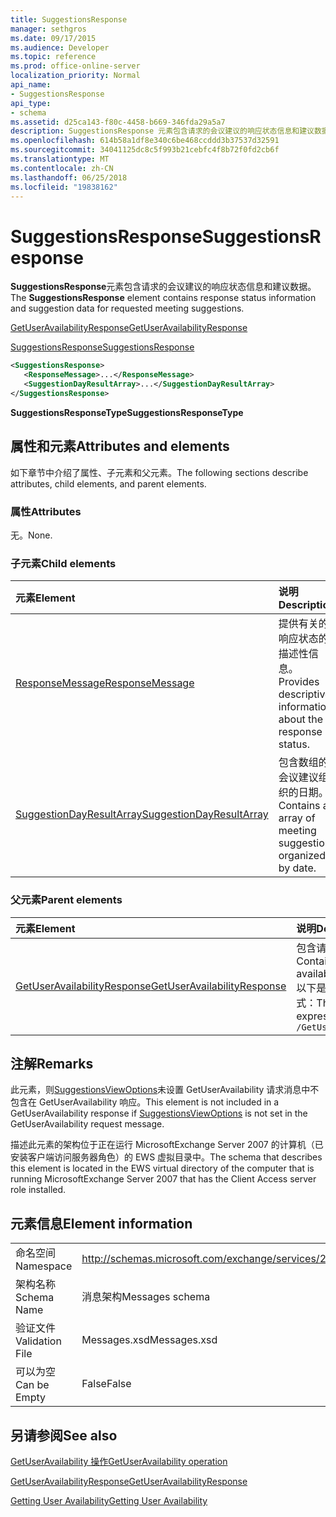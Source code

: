 ```yaml
---
title: SuggestionsResponse
manager: sethgros
ms.date: 09/17/2015
ms.audience: Developer
ms.topic: reference
ms.prod: office-online-server
localization_priority: Normal
api_name:
- SuggestionsResponse
api_type:
- schema
ms.assetid: d25ca143-f80c-4458-b669-346fda29a5a7
description: SuggestionsResponse 元素包含请求的会议建议的响应状态信息和建议数据。
ms.openlocfilehash: 614b58a1df8e340c6be468ccddd3b37537d32591
ms.sourcegitcommit: 34041125dc8c5f993b21cebfc4f8b72f0fd2cb6f
ms.translationtype: MT
ms.contentlocale: zh-CN
ms.lasthandoff: 06/25/2018
ms.locfileid: "19838162"
---
```

# <a name="suggestionsresponse"></a><span data-ttu-id="4a7d2-103">SuggestionsResponse</span><span class="sxs-lookup"><span data-stu-id="4a7d2-103">SuggestionsResponse</span></span>

<span data-ttu-id="4a7d2-104">**SuggestionsResponse**元素包含请求的会议建议的响应状态信息和建议数据。</span><span class="sxs-lookup"><span data-stu-id="4a7d2-104">The **SuggestionsResponse** element contains response status information and suggestion data for requested meeting suggestions.</span></span> 
  
[<span data-ttu-id="4a7d2-105">GetUserAvailabilityResponse</span><span class="sxs-lookup"><span data-stu-id="4a7d2-105">GetUserAvailabilityResponse</span></span>](getuseravailabilityresponse.md)
  
[<span data-ttu-id="4a7d2-106">SuggestionsResponse</span><span class="sxs-lookup"><span data-stu-id="4a7d2-106">SuggestionsResponse</span></span>](suggestionsresponse.md)
  
```xml
<SuggestionsResponse>
   <ResponseMessage>...</ResponseMessage>
   <SuggestionDayResultArray>...</SuggestionDayResultArray>
</SuggestionsResponse>
```

 <span data-ttu-id="4a7d2-107">**SuggestionsResponseType**</span><span class="sxs-lookup"><span data-stu-id="4a7d2-107">**SuggestionsResponseType**</span></span>
## <a name="attributes-and-elements"></a><span data-ttu-id="4a7d2-108">属性和元素</span><span class="sxs-lookup"><span data-stu-id="4a7d2-108">Attributes and elements</span></span>

<span data-ttu-id="4a7d2-109">如下章节中介绍了属性、子元素和父元素。</span><span class="sxs-lookup"><span data-stu-id="4a7d2-109">The following sections describe attributes, child elements, and parent elements.</span></span>
  
### <a name="attributes"></a><span data-ttu-id="4a7d2-110">属性</span><span class="sxs-lookup"><span data-stu-id="4a7d2-110">Attributes</span></span>

<span data-ttu-id="4a7d2-111">无。</span><span class="sxs-lookup"><span data-stu-id="4a7d2-111">None.</span></span>
  
### <a name="child-elements"></a><span data-ttu-id="4a7d2-112">子元素</span><span class="sxs-lookup"><span data-stu-id="4a7d2-112">Child elements</span></span>

|<span data-ttu-id="4a7d2-113">**元素**</span><span class="sxs-lookup"><span data-stu-id="4a7d2-113">**Element**</span></span>|<span data-ttu-id="4a7d2-114">**说明**</span><span class="sxs-lookup"><span data-stu-id="4a7d2-114">**Description**</span></span>|
|:-----|:-----|
|[<span data-ttu-id="4a7d2-115">ResponseMessage</span><span class="sxs-lookup"><span data-stu-id="4a7d2-115">ResponseMessage</span></span>](responsemessage.md) <br/> |<span data-ttu-id="4a7d2-116">提供有关的响应状态的描述性信息。</span><span class="sxs-lookup"><span data-stu-id="4a7d2-116">Provides descriptive information about the response status.</span></span>  <br/> |
|[<span data-ttu-id="4a7d2-117">SuggestionDayResultArray</span><span class="sxs-lookup"><span data-stu-id="4a7d2-117">SuggestionDayResultArray</span></span>](suggestiondayresultarray.md) <br/> |<span data-ttu-id="4a7d2-118">包含数组的会议建议组织的日期。</span><span class="sxs-lookup"><span data-stu-id="4a7d2-118">Contains an array of meeting suggestions organized by date.</span></span>  <br/> |
   
### <a name="parent-elements"></a><span data-ttu-id="4a7d2-119">父元素</span><span class="sxs-lookup"><span data-stu-id="4a7d2-119">Parent elements</span></span>

|<span data-ttu-id="4a7d2-120">**元素**</span><span class="sxs-lookup"><span data-stu-id="4a7d2-120">**Element**</span></span>|<span data-ttu-id="4a7d2-121">**说明**</span><span class="sxs-lookup"><span data-stu-id="4a7d2-121">**Description**</span></span>|
|:-----|:-----|
|[<span data-ttu-id="4a7d2-122">GetUserAvailabilityResponse</span><span class="sxs-lookup"><span data-stu-id="4a7d2-122">GetUserAvailabilityResponse</span></span>](getuseravailabilityresponse.md) <br/> |<span data-ttu-id="4a7d2-123">包含请求的用户的可用性信息。</span><span class="sxs-lookup"><span data-stu-id="4a7d2-123">Contains the requested users' availability information.</span></span>  <br/> <span data-ttu-id="4a7d2-124">以下是此元素的 XPath 表达式：</span><span class="sxs-lookup"><span data-stu-id="4a7d2-124">The following is the XPath expression to this element:</span></span>  <br/>  `/GetUserAvailabilityResponse` <br/> |
   
## <a name="remarks"></a><span data-ttu-id="4a7d2-125">注解</span><span class="sxs-lookup"><span data-stu-id="4a7d2-125">Remarks</span></span>

<span data-ttu-id="4a7d2-126">此元素，则[SuggestionsViewOptions](suggestionsviewoptions.md)未设置 GetUserAvailability 请求消息中不包含在 GetUserAvailability 响应。</span><span class="sxs-lookup"><span data-stu-id="4a7d2-126">This element is not included in a GetUserAvailability response if [SuggestionsViewOptions](suggestionsviewoptions.md) is not set in the GetUserAvailability request message.</span></span> 
  
<span data-ttu-id="4a7d2-127">描述此元素的架构位于正在运行 MicrosoftExchange Server 2007 的计算机（已安装客户端访问服务器角色）的 EWS 虚拟目录中。</span><span class="sxs-lookup"><span data-stu-id="4a7d2-127">The schema that describes this element is located in the EWS virtual directory of the computer that is running MicrosoftExchange Server 2007 that has the Client Access server role installed.</span></span>
  
## <a name="element-information"></a><span data-ttu-id="4a7d2-128">元素信息</span><span class="sxs-lookup"><span data-stu-id="4a7d2-128">Element information</span></span>

|||
|:-----|:-----|
|<span data-ttu-id="4a7d2-129">命名空间</span><span class="sxs-lookup"><span data-stu-id="4a7d2-129">Namespace</span></span>  <br/> |http://schemas.microsoft.com/exchange/services/2006/messages  <br/> |
|<span data-ttu-id="4a7d2-130">架构名称</span><span class="sxs-lookup"><span data-stu-id="4a7d2-130">Schema Name</span></span>  <br/> |<span data-ttu-id="4a7d2-131">消息架构</span><span class="sxs-lookup"><span data-stu-id="4a7d2-131">Messages schema</span></span>  <br/> |
|<span data-ttu-id="4a7d2-132">验证文件</span><span class="sxs-lookup"><span data-stu-id="4a7d2-132">Validation File</span></span>  <br/> |<span data-ttu-id="4a7d2-133">Messages.xsd</span><span class="sxs-lookup"><span data-stu-id="4a7d2-133">Messages.xsd</span></span>  <br/> |
|<span data-ttu-id="4a7d2-134">可以为空</span><span class="sxs-lookup"><span data-stu-id="4a7d2-134">Can be Empty</span></span>  <br/> |<span data-ttu-id="4a7d2-135">False</span><span class="sxs-lookup"><span data-stu-id="4a7d2-135">False</span></span>  <br/> |
   
## <a name="see-also"></a><span data-ttu-id="4a7d2-136">另请参阅</span><span class="sxs-lookup"><span data-stu-id="4a7d2-136">See also</span></span>



[<span data-ttu-id="4a7d2-137">GetUserAvailability 操作</span><span class="sxs-lookup"><span data-stu-id="4a7d2-137">GetUserAvailability operation</span></span>](getuseravailability-operation.md)
  
[<span data-ttu-id="4a7d2-138">GetUserAvailabilityResponse</span><span class="sxs-lookup"><span data-stu-id="4a7d2-138">GetUserAvailabilityResponse</span></span>](getuseravailabilityresponse.md)


[<span data-ttu-id="4a7d2-139">Getting User Availability</span><span class="sxs-lookup"><span data-stu-id="4a7d2-139">Getting User Availability</span></span>](http://msdn.microsoft.com/library/d4133fcb-9b0f-4e6b-aadf-a389da83516a%28Office.15%29.aspx)

